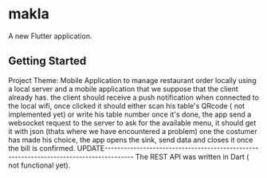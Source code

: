 # makla

A new Flutter application.

## Getting Started

Project Theme:
	Mobile Application to manage restaurant order locally using a local server and a mobile application that we suppose that the client already has.
the client should receive a push notification when connected to the local wifi,
once clicked it should either scan his table's QRcode ( not implemented yet) or write his table number
once it's done, the app send a websocket request to the server to ask for the available menu,
it should get it with json (thats where we have encountered a problem)
one the costumer has made his choice, the app opens the sink, send data and closes it once the bill is confirmed.
UPDATE---------------------------------------------------------------------------------------
The REST API was written in Dart ( not functional yet).
